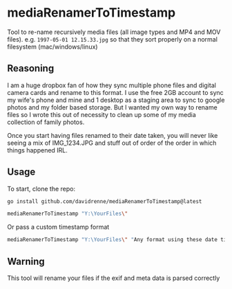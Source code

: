 # mediaRenamerToTimestamp

Tool to re-name recursively media files (all image types and MP4 and MOV files).  e.g. `1997-05-01 12.15.33.jpg` so that they sort properly on a normal filesystem (mac/windows/linux)

## Reasoning

I am a huge dropbox fan of how they sync multiple phone files and digital camera cards and rename to this format.  I use the free 2GB account to sync my wife's phone and mine and 1 desktop as a staging area to sync to google photos and my folder based storage.  But I wanted my own way to rename files so I wrote this out of necessity to clean up some of my media collection of family photos.

Once you start having files renamed to their date taken, you will never like seeing a mix of IMG_1234.JPG and stuff out of order of the order in which things happened IRL.

## Usage

To start, clone the repo:

```bash
go install github.com/davidrenne/mediaRenamerToTimestamp@latest

mediaRenamerToTimestamp "Y:\YourFiles\"
```

Or pass a custom timestamp format

```bash
mediaRenamerToTimestamp "Y:\YourFiles\" "Any format using these date times https://www.geeksforgeeks.org/time-formatting-in-golang/ such as RFC850 Monday, 02-Jan-06 15:04:05 MST"
```

## Warning

This tool will rename your files if the exif and meta data is parsed correctly
